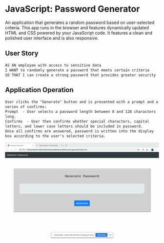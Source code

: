 # JavaScript: Password Generator

An application that generates a random password based on user-selected criteria. This app runs in the browser and features dynamically updated HTML and CSS powered by your JavaScript code. It features a clean and polished user interface and is also responsive. 

## User Story
```
AS AN employee with access to sensitive data
I WANT to randomly generate a password that meets certain criteria
SO THAT I can create a strong password that provides greater security
```

## Application Operation
```
User clicks the "Generate" button and is presented with a prompt and a series of confirms: 
Prompt  - User selects a password length between 8 and 128 characters long. 
Confirms  - User then confirms whether special characters, capital letters, and lower case letters should be included in password. 
Once all confirms are answered, password is written into the display box according to the user's selected criteria. 
```

![Password Generator](Password-Generator-GIF.gif)